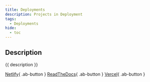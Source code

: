 ```yaml
---
title: Deployments
description: Projects in Deployment
tags:
  - Deployments
hide:
  - toc
---
```


## Description

{{ description }}

<div class="ab-buttons" markdown>

  [Netlify](../deploy/netlify/){ .ab-button }
  [ReadTheDocs](../deploy/readthedocs/){ .ab-button }
  [Vercel](../deploy/vercel/){ .ab-button }

</div>